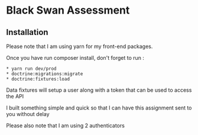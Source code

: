 # Black Swan Assessment

## Installation
Please note that I am using yarn for my front-end packages. 

Once you have run composer install, don't forget to run :

    * yarn run dev/prod
    * doctrine:migrations:migrate
    * doctrine:fixtures:load

Data fixtures will setup a user along with a token that can be used to access the API

I built something simple and quick so that I can have this assignment sent to you without delay

Please also note that I am using 2 authenticators